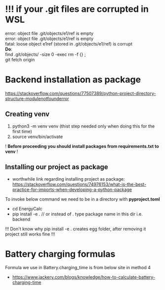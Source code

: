 # !!! if your .git files are corrupted in WSL

error: object file .git/objects/e1/ref is empty <br>
error: object file .git/objects/e1/ref is empty <br>
fatal: loose object e1ref (stored in .git/objects/e1/ref) is corrupt <br>
**Do**: <br>
find .git/objects/ -size 0 -exec rm -f {} \; <br>
git fetch origin

# Backend installation as package

https://stackoverflow.com/questions/77507389/python-project-directory-structure-modulenotfounderror

## Creating venv

1. python3 -m venv venv (thist step needed only when doing this for the first time)
2. source venv/bin/activate

! **Before proceeding you should install packages from requirements.txt to venv** !

## Installing our project as package

- worthwhile link regarding installing project as package:
  https://stackoverflow.com/questions/74976153/what-is-the-best-practice-for-imports-when-developing-a-python-package

To invoke below command we need to be in a directory with **pyproject.toml**

- cd EnergyCalc
- pip install -e . // or instead of . type package name in this dir i.e. backend

!!! Don't know why pip install -e . creates egg folder, after removing it
project still works fine !!!

# Battery charging formulas

Formula we use in Battery.charging_time is from below site in method 4

- https://www.jackery.com/blogs/knowledge/how-to-calculate-battery-charging-time

